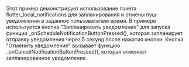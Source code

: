 Этот пример демонстрирует использование пакета flutter_local_notifications для запланирования 
и отмены пуш-уведомления в заданное пользователем время. В примере используется кнопка
 "Запланировать уведомление" для запуска функции _onScheduleNotificationButtonPressed(),
  которая запланирует отправку уведомления через 5 секунд после нажатия кнопки. Кнопка 
  "Отменить уведомление" вызывает функцию _onCancelNotificationButtonPressed(), которая 
  отменяет запланированное уведомление.
